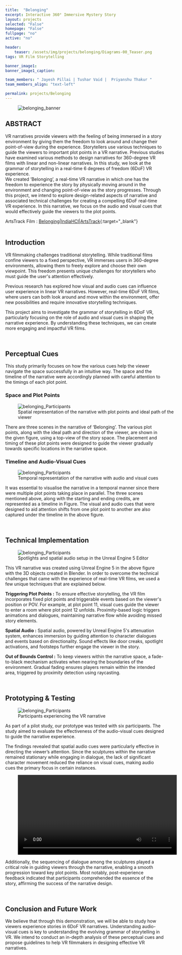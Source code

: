 ```yaml
---
title:  "Belonging"
excerpt: Interactive 360° Immersive Mystery Story
layout: projects   
selected: "False"
homepage: "False"
fullpage: "no"
active: "no"

header:
    teaser: /assets/img/projects/belonging/Diagrams-00_Teaser.png
tags: VR Film Storytelling

banner_image1:
banner_image1_caption:

team_members: " Jayesh Pillai | Tushar Vaid |  Priyanshu Thakur "
team_members_align: "text-left"

permalink: projects/Belonging
---
```

<figure class="align-center" style="width:100%;">
  <img src="{{ site.url }}{{ site.baseurl }}/assets/img/projects/belonging/Belonging_RV_Thumbnail.jpg" alt="belonging_banner">
</figure>

## ABSTRACT

VR narratives provide viewers with the feeling of being immersed in a story environment by giving them the freedom to look
around and change their point-of-view during the experience. Storytellers use various techniques to guide the viewers to important
plot points in a VR narrative. Previous studies have examined various methods to design narratives for 360-degree VR films with
linear and non-linear narratives. In this study, we look at the grammar of storytelling in a real-time 6 degrees of freedom (6DoF) VR
experience.
<br>
 We created ’Belonging’, a real-time VR narrative in which one has the freedom to experience the story by physically
moving around in the environment and changing point-of-view as the story progresses. Through this project, we intend to explore
design-related aspects of narrative and associated technical challenges for creating a compelling 6DoF real-time VR experience. In this
narrative, we focus on the audio and visual cues that would effectively guide the viewers to the plot points.

ArtsTrack Film : [Belonging|IndiaHCI|ArtsTrack](https://youtu.be/GQ5aEutfYxw?feature=shared){:target="_blank"} 
<br>
<br>

## Introduction

VR filmmaking challenges traditional storytelling. While traditional films confine viewers to a fixed perspective, VR immerses users in 360-degree environments, allowing them to freely explore and choose their own viewpoint. This freedom presents unique challenges for storytellers who must guide the user's attention effectively.

Previous research has explored how visual and audio cues can influence user experience in linear VR narratives. However, real-time 6DoF VR films, where users can both look around and move within the environment, offer new possibilities and require innovative storytelling techniques.

This project aims to investigate the grammar of storytelling in 6DoF VR, particularly focusing on the role of audio and visual cues in shaping the narrative experience. By understanding these techniques, we can create more engaging and impactful VR films.

<br>

## Perceptual Cues

This study primarily focuses on how the various cues help the viewer navigate the space successfully in an intuitive
way. The space and the timeline of the narrative were accordingly planned with careful attention to the timings of each
plot point.

### Space and Plot Points

<figure class="align-center" style="width:100%;">
  <img src="{{ site.url }}{{ site.baseurl }}/assets/img/projects/belonging/Diagrams-01.jpg" alt="belonging_Participants">
  <figcaption> Spatial representation of the narrative with plot points and ideal path of the viewer </figcaption>
</figure>

There are three scenes in the narrative of ‘Belonging’. The various plot points, along with the ideal path and direction
of the viewer, are shown in the given figure, using a top-view of the story space. The placement and timing of these plot points
were designed to guide the viewer gradually towards specific locations in the narrative space.

### Timeline and Audio-Visual Cues

<figure class="align-center" style="width:100%;">
  <img src="{{ site.url }}{{ site.baseurl }}/assets/img/projects/belonging/Diagrams-02.jpg" alt="belonging_Participants">
  <figcaption> Temporal representation of the narrative with audio and visual cues </figcaption>
</figure>

It was essential to visualise the narrative in a temporal manner since there were multiple plot points taking place in
parallel. The three scenes mentioned above, along with the starting and ending credits, are represented as a timeline
in Figure. The visual and audio cues that were designed to aid attention shifts from one plot point to another are also
captured under the timeline in the above figure.

<br>

## Technical Implementation

<figure class="align-center" style="width:100%;">
  <img src="{{ site.url }}{{ site.baseurl }}/assets/img/projects/belonging/dev_ue5.png" alt="belonging_Participants">
  <figcaption> Spotlights and spatial audio setup in the Unreal Engine 5 Editor </figcaption>
</figure>

This VR narrative was created using Unreal Engine 5 in the above figure with the 3D objects created in Blender. In order to overcome
the technical challenges that came with the experience of real-time VR films, we used a few unique techniques that are
explained below.

<strong>Triggering Plot Points :</strong>
To ensure effective storytelling, the VR film incorporates fixed plot points and triggerable events based on the viewer's position or POV. For example, at plot point 11, visual cues guide the viewer to enter a room where plot point 12 unfolds. Proximity-based logic triggers animations and dialogues, maintaining narrative flow while avoiding missed story elements.

<strong>Spatial Audio :</strong>
Spatial audio, powered by Unreal Engine 5's attenuation system, enhances immersion by guiding attention to character dialogues and events based on directionality. Sound effects like door creaks, spotlight activations, and footsteps further engage the viewer in the story.

<strong>Out of Bounds Control :</strong>
To keep viewers within the narrative space, a fade-to-black mechanism activates when nearing the boundaries of the environment. Gradual fading ensures players remain within the intended area, triggered by proximity detection using raycasting.

<br>

## Prototyping & Testing

<figure class="align-center" style="width:100%;">
  <img src="{{ site.url }}{{ site.baseurl }}/assets/img/projects/belonging/Diagrams-04.jpg" alt="belonging_Participants">
  <figcaption> Participants experiencing the VR narrative </figcaption>
</figure>

As part of a pilot study, our prototype was tested with six participants. The study aimed to evaluate the effectiveness of the audio-visual cues designed to guide the narrative experience.

The findings revealed that spatial audio cues were particularly effective in directing the viewer’s attention. Since the sculptures within the narrative remained stationary while engaging in dialogue, the lack of significant character movement reduced the reliance on visual cues, making audio cues the primary focus in certain instances.

<figure class="align-center" style="width:100%;">
  <video controls style="width:100%;">
    <source src="{{ site.url }}{{ site.baseurl }}/assets/img/projects/belonging/blng_shrt.mp4" type="video/mp4">
    Testing and video output from the project
  </video>
</figure>

Additionally, the sequencing of dialogue among the sculptures played a critical role in guiding viewers through the narrative, enabling a smooth progression toward key plot points. Most notably, post-experience feedback indicated that participants comprehended the essence of the story, affirming the success of the narrative design.

<br>

## Conclusion and Future Work

We believe that through this demonstration, we will be able to study how viewers experience stories in 6DoF VR
narratives. Understanding audio-visual cues is key to understanding the evolving grammar of storytelling in VR. We
intend to conduct an in-depth analysis of these perceptual cues and propose guidelines to help VR filmmakers in
designing effective VR narratives.
